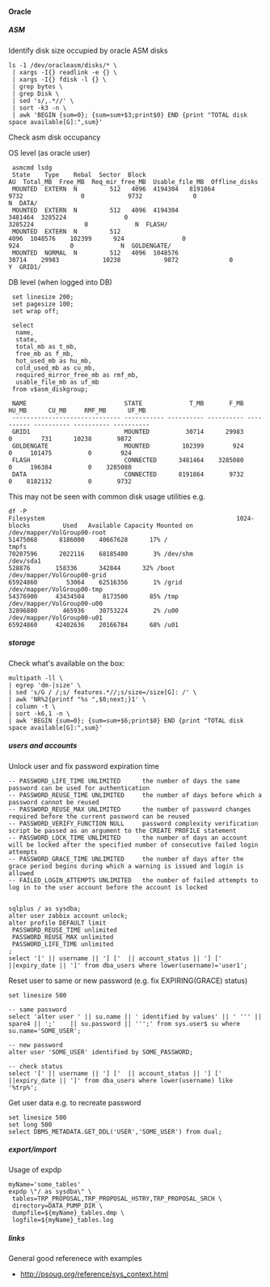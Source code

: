 #### Oracle

##### ASM

Identify disk size occupied by oracle ASM disks

    ls -1 /dev/oracleasm/disks/* \
     | xargs -I{} readlink -e {} \
     | xargs -I{} fdisk -l {} \
     | grep bytes \
     | grep Disk \
     | sed 's/,.*//' \
     | sort -k3 -n \
     | awk 'BEGIN {sum=0}; {sum=sum+$3;print$0} END {print "TOTAL disk space available[G]:",sum}'

Check asm disk occupancy

OS level (as oracle user)

     asmcmd lsdg
     State    Type    Rebal  Sector  Block       AU  Total_MB  Free_MB  Req_mir_free_MB  Usable_file_MB  Offline_disks  Voting_files  Name
     MOUNTED  EXTERN  N         512   4096  4194304   8191864     9732                0            9732              0             N  DATA/
     MOUNTED  EXTERN  N         512   4096  4194304   3481464  3285224                0         3285224              0             N  FLASH/
     MOUNTED  EXTERN  N         512   4096  1048576    102399      924                0             924              0             N  GOLDENGATE/
     MOUNTED  NORMAL  N         512   4096  1048576     30714    29983            10238            9872              0             Y  GRID1/

DB level (when logged into DB)

     set linesize 200;
     set pagesize 100;
     set wrap off;
    
     select
      name,
      state,
      total_mb as t_mb,
      free_mb as f_mb,
      hot_used_mb as hu_mb,
      cold_used_mb as cu_mb,
      required_mirror_free_mb as rmf_mb,
      usable_file_mb as uf_mb
     from v$asm_diskgroup;
    
     NAME                           STATE             T_MB       F_MB      HU_MB      CU_MB     RMF_MB      UF_MB
     ------------------------------ ----------- ---------- ---------- ---------- ---------- ---------- ----------
     GRID1                          MOUNTED          30714      29983          0        731      10238       9872
     GOLDENGATE                     MOUNTED         102399        924          0     101475          0        924
     FLASH                          CONNECTED      3481464    3285080          0     196384          0    3285080
     DATA                           CONNECTED      8191864       9732          0    8182132          0       9732

This may not be seen with common disk usage utilities e.g.

    df -P
    Filesystem                                                     1024-blocks         Used   Available Capacity Mounted on
    /dev/mapper/VolGroup00-root                                       51475068      8186000    40667628      17% /
    tmpfs                                                             70207596      2022116    68185480       3% /dev/shm
    /dev/sda1                                                           528876       158336      342844      32% /boot
    /dev/mapper/VolGroup00-grid                                       65924860        53064    62516356       1% /grid
    /dev/mapper/VolGroup00-tmp                                        54376900     43434504     8173500      85% /tmp
    /dev/mapper/VolGroup00-u00                                        32896880       465936    30753224       2% /u00
    /dev/mapper/VolGroup00-u01                                        65924860     42402636    20166784      68% /u01

##### storage

Check what's available on the box:

    multipath -ll \
    | egrep 'dm-|size' \
    | sed 's/G / /;s/ features.*//;s/size=/size[G]: /' \
    | awk 'NR%2{printf "%s ",$0;next;}1' \
    | column -t \
    | sort -k6,1 -n \
    | awk 'BEGIN {sum=0}; {sum=sum+$6;print$0} END {print "TOTAL disk space available[G]:",sum}'

##### users and accounts

Unlock user and fix password expiration time

    -- PASSWORD_LIFE_TIME UNLIMITED      the number of days the same password can be used for authentication
    -- PASSWORD_REUSE_TIME UNLIMITED     the number of days before which a password cannot be reused
    -- PASSWORD_REUSE_MAX UNLIMITED      the number of password changes required before the current password can be reused
    -- PASSWORD_VERIFY_FUNCTION NULL     password complexity verification script be passed as an argument to the CREATE PROFILE statement
    -- PASSWORD_LOCK_TIME UNLIMITED      the number of days an account will be locked after the specified number of consecutive failed login attempts
    -- PASSWORD_GRACE_TIME UNLIMITED     the number of days after the grace period begins during which a warning is issued and login is allowed
    -- FAILED_LOGIN_ATTEMPTS UNLIMITED   the number of failed attempts to log in to the user account before the account is locked


    sqlplus / as sysdba;
    alter user zabbix account unlock;
    alter profile DEFAULT limit
     PASSWORD_REUSE_TIME unlimited
     PASSWORD_REUSE_MAX unlimited
     PASSWORD_LIFE_TIME unlimited
    ;
    select '[' || username || '] ['  || account_status || '] [' ||expiry_date || ']' from dba_users where lower(username)='user1';

Reset user to same or new password (e.g. fix EXPIRING(GRACE) status)

    set linesize 500
    
    -- same password
    select 'alter user ' || su.name || ' identified by values' || ' ''' || spare4 || ';'    || su.password || ''';' from sys.user$ su where  su.name='SOME_USER';
    
    -- new password
    alter user 'SOME_USER' identified by SOME_PASSWORD;
    
    -- check status
    select '[' || username || '] ['  || account_status || '] [' ||expiry_date || ']' from dba_users where lower(username) like '%trp%';

Get user data e.g. to recreate password

    set linesize 500
    set long 500
    select DBMS_METADATA.GET_DDL('USER','SOME_USER') from dual;

##### export/import

Usage of expdp

    myName='some_tables'
    expdp \"/ as sysdba\" \
     tables=TRP_PROPOSAL,TRP_PROPOSAL_HSTRY,TRP_PROPOSAL_SRCH \
     directory=DATA_PUMP_DIR \
     dumpfile=${myName}_tables.dmp \
     logfile=${myName}_tables.log

##### links

General good referenece with examples

 * http://psoug.org/reference/sys_context.html

